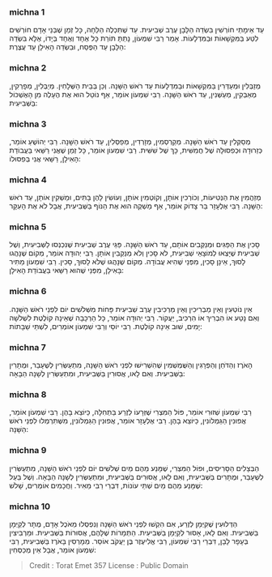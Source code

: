 
### michna 1
עַד אֵימָתַי חוֹרְשִׁין בִּשְׂדֵה הַלָּבָן עֶרֶב שְׁבִיעִית. עַד שֶׁתִּכְלֶה הַלֵּחָה, כָּל זְמַן שֶׁבְּנֵי אָדָם חוֹרְשִׁים לִטַּע בַּמִּקְשָׁאוֹת וּבַמִּדְלָעוֹת. אָמַר רַבִּי שִׁמְעוֹן, נָתַתָּ תּוֹרַת כָּל אֶחָד וְאֶחָד בְּיָדוֹ, אֶלָּא בִּשְׂדֵה הַלָּבָן עַד הַפֶּסַח, וּבִשְׂדֵה הָאִילָן עַד עֲצֶרֶת:

### michna 2
מְזַבְּלִין וּמְעַדְּרִין בַּמִּקְשָׁאוֹת וּבַמִּדְלָעוֹת עַד רֹאשׁ הַשָּׁנָה. וְכֵן בְּבֵית הַשְּׁלָחִין. מְיַבְּלִין, מְפָרְקִין, מְאַבְּקִין, מְעַשְּׁנִין, עַד רֹאשׁ הַשָּׁנָה. רַבִּי שִׁמְעוֹן אוֹמֵר, אַף נוֹטֵל הוּא אֶת הֶעָלֶה מִן הָאֶשְׁכּוֹל בַּשְּׁבִיעִית:

### michna 3
מְסַקְּלִין עַד רֹאשׁ הַשָּׁנָה. מְקַרְסְמִין, מְזָרְדִין, מְפַסְּלִין, עַד רֹאשׁ הַשָּׁנָה. רַבִּי יְהוֹשֻׁעַ אוֹמֵר, כְּזֵרוּדָהּ וּכְפִסּוּלָהּ שֶׁל חֲמִשִּׁית, כָּךְ שֶׁל שִׁשִּׁית. רַבִּי שִׁמְעוֹן אוֹמֵר, כָּל זְמַן שֶׁאֲנִי רַשַּׁאי בַּעֲבוֹדַת הָאִילָן, רַשַּׁאי אֲנִי בְּפִסּוּלוֹ:

### michna 4
מְזַהֲמִין אֶת הַנְּטִיעוֹת, וְכוֹרְכִין אוֹתָן, וְקוֹטְמִין אוֹתָן, וְעוֹשִׂין לָהֶן בָּתִּים, וּמַשְׁקִין אוֹתָן, עַד רֹאשׁ הַשָּׁנָה. רַבִּי אֶלְעָזָר בַּר צָדוֹק אוֹמֵר, אַף מַשְׁקֶה הוּא אֶת הַנּוֹף בַּשְּׁבִיעִית, אֲבָל לֹא אֶת הָעִקָּר:

### michna 5
סָכִין אֶת הַפַּגִּים וּמְנַקְּבִים אוֹתָם, עַד רֹאשׁ הַשָּׁנָה. פַּגֵּי עֶרֶב שְׁבִיעִית שֶׁנִּכְנְסוּ לַשְּׁבִיעִית, וְשֶׁל שְׁבִיעִית שֶׁיָּצְאוּ לְמוֹצָאֵי שְׁבִיעִית, לֹא סָכִין וְלֹא מְנַקְּבִין אוֹתָן. רַבִּי יְהוּדָה אוֹמֵר, מְקוֹם שֶׁנָּהֲגוּ לָסוּךְ, אֵינָן סָכִין, מִפְּנֵי שֶׁהִיא עֲבוֹדָה. מְקוֹם שֶׁנָּהֲגוּ שֶׁלֹּא לָסוּךְ, סָכִין. רַבִּי שִׁמְעוֹן מַתִּיר בָּאִילָן, מִפְּנֵי שֶׁהוּא רַשַּׁאי בַּעֲבוֹדַת הָאִילָן:

### michna 6
אֵין נוֹטְעִין וְאֵין מַבְרִיכִין וְאֵין מַרְכִּיבִין עֶרֶב שְׁבִיעִית פָּחוֹת מִשְּׁלֹשִׁים יוֹם לִפְנֵי רֹאשׁ הַשָּׁנָה. וְאִם נָטַע אוֹ הִבְרִיךְ אוֹ הִרְכִּיב, יַעֲקוֹר. רַבִּי יְהוּדָה אוֹמֵר, כָּל הַרְכָּבָה שֶׁאֵינָהּ קוֹלֶטֶת לִשְׁלֹשָׁה יָמִים, שׁוּב אֵינָהּ קוֹלֶטֶת. רַבִּי יוֹסֵי וְרַבִּי שִׁמְעוֹן אוֹמְרִים, לִשְׁתֵּי שַׁבָּתוֹת:

### michna 7
הָאֹרֶז וְהַדֹּחַן וְהַפְּרָגִין וְהַשֻּׁמְשְׁמִין שֶׁהִשְׁרִישׁוּ לִפְנֵי רֹאשׁ הַשָּׁנָה, מִתְעַשְּׂרִין לְשֶׁעָבַר, וּמֻתָּרִין בַּשְּׁבִיעִית. וְאִם לָאו, אֲסוּרִין בַּשְּׁבִיעִית, וּמִתְעַשְּׂרִין לְשָׁנָה הַבָּאָה:

### michna 8
רַבִּי שִׁמְעוֹן שְׁזוּרִי אוֹמֵר, פּוֹל הַמִּצְרִי שֶׁזְּרָעוֹ לְזֶרַע בַּתְּחִלָּה, כַּיּוֹצֵא בָהֶן. רַבִּי שִׁמְעוֹן אוֹמֵר, אֲפוּנִין הַגַּמְלוֹנִין, כַּיּוֹצֵא בָהֶן. רַבִּי אֶלְעָזָר אוֹמֵר, אֲפוּנִין הַגַּמְלוֹנִין, מִשֶּׁתִּרְמְלוּ לִפְנֵי רֹאשׁ הַשָּׁנָה:

### michna 9
הַבְּצָלִים הַסָּרִיסִים, וּפוֹל הַמִּצְרִי, שֶׁמָּנַע מֵהֶם מַיִם שְׁלֹשִׁים יוֹם לִפְנֵי רֹאשׁ הַשָּׁנָה, מִתְעַשְּׂרִין לְשֶׁעָבַר, וּמֻתָּרִים בַּשְּׁבִיעִית, וְאִם לָאו, אֲסוּרִים בַּשְּׁבִיעִית, וּמִתְעַשְּׂרִין לְשָׁנָה הַבָּאָה. וְשֶׁל בַּעַל שֶׁמָּנַע מֵהֶם מַיִם שְׁתֵּי עוֹנוֹת, דִּבְרֵי רַבִּי מֵאִיר. וַחֲכָמִים אוֹמְרִים, שָׁלֹשׁ:

### michna 10
הַדְּלוּעִין שֶׁקִּיְּמָן לְזֶרַע, אִם הִקְשׁוּ לִפְנֵי רֹאשׁ הַשָּׁנָה וְנִפְסְלוּ מֵאֹכֶל אָדָם, מֻתָּר לְקַיְּמָן בַּשְּׁבִיעִית. וְאִם לָאו, אָסוּר לְקַיְּמָן בַּשְּׁבִיעִית. הַתְּמָרוֹת שֶׁלָּהֶם, אֲסוּרוֹת בַּשְּׁבִיעִית. וּמַרְבִּיצִין בְּעָפָר לָבָן, דִּבְרֵי רַבִּי שִׁמְעוֹן, רַבִּי אֱלִיעֶזֶר בֶּן יַעֲקֹב אוֹסֵר. מְמָרְסִין בָּאֹרֶז בַּשְּׁבִיעִית, רַבִּי שִׁמְעוֹן אוֹמֵר, אֲבָל אֵין מְכַסְּחִין:

>Credit : Torat Emet 357
>License : Public Domain 